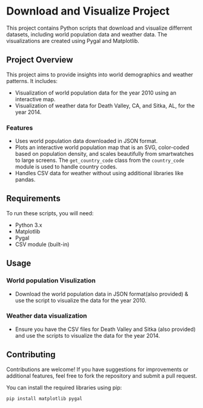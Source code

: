 # Download and Visualize Project

This project contains Python scripts that download and visualize differrent datasets, including world population data and weather data. The visualizations are created using Pygal and Matplotlib.

## Project Overview

This project aims to provide insights into world demographics and weather patterns. It includes:

- Visualization of world population data for the year 2010 using an interactive map.
- Visualization of weather data for Death Valley, CA, and Sitka, AL, for the year 2014.

### Features

- Uses world population data downloaded in JSON format.
- Plots an interactive world population map that is an SVG, color-coded based on population density, and scales beautifully from smartwatches to large screens. The `get_country_code` class from the `country_code` module is used to handle country codes.
- Handles CSV data for weather without using additional libraries like pandas.

## Requirements

To run these scripts, you will need:

- Python 3.x
- Matplotlib
- Pygal
- CSV module (built-in)

## Usage 

### World population Visulization

- Download the world population data in JSON format(also provided) & use the script to visualize the data for the year 2010. 

### Weather data visualization 

- Ensure you have the CSV files for Death Valley and Sitka (also provided) and use the scripts to visualize the data for the year 2014. 

## Contributing 

Contributions are welcome! If you have suggestions for improvements or additional features, feel free to fork the repository and submit a pull request.

You can install the required libraries using pip:

```bash
pip install matplotlib pygal